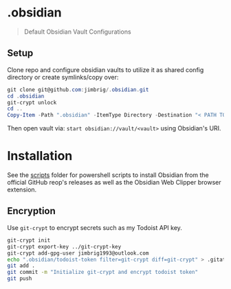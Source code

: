 # .obsidian
>  Default Obsidian Vault Configurations

## Setup

Clone repo and configure obsidian vaults to utilize it as shared config directory or create symlinks/copy over:

```powershell
git clone git@github.com:jimbrig/.obsidian.git
cd .obsidian
git-crypt unlock
cd ..
Copy-Item -Path ".obsidian" -ItemType Directory -Destination "< PATH TO VAULT >" -Force
```

Then open vault via: `start obsidian://vault/<vault>` using Obsidian's URI.

# Installation

See the [scripts](./scripts) folder for powershell scripts to install Obsidian from the official GitHub reop's releases as well as the Obsidian Web Clipper browser extension.

## Encryption

Use `git-crypt` to encrypt secrets such as my Todoist API key.

```bash
git-crypt init
git-crypt export-key ../git-crypt-key
git-crypt add-gpg-user jimbrig1993@outlook.com
echo ".obsidian/todoist-token filter=git-crypt diff=git-crypt" > .gitattributes
git add .
git commit -m "Initialize git-crypt and encrypt todoist token"
git push
```

